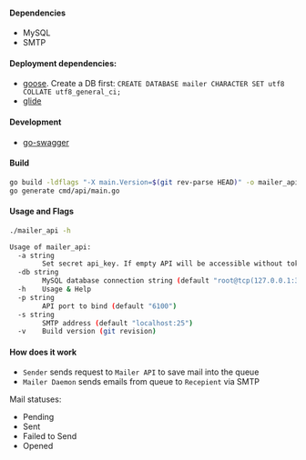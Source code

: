 #### Dependencies

 * MySQL
 * SMTP

#### Deployment dependencies:

 * [goose](https://bitbucket.org/liamstask/goose/). Create a DB first: `CREATE DATABASE mailer CHARACTER SET utf8 COLLATE utf8_general_ci;`
 * [glide](https://github.com/Masterminds/glide)

#### Development

 * [go-swagger](https://github.com/go-swagger/go-swagger)

#### Build

```bash
go build -ldflags "-X main.Version=$(git rev-parse HEAD)" -o mailer_api cmd/api/main.go
go generate cmd/api/main.go
```

#### Usage and Flags

```bash
./mailer_api -h

Usage of mailer_api:
  -a string
    	Set secret api_key. If empty API will be accessible without token
  -db string
    	MySQL database connection string (default "root@tcp(127.0.0.1:3306)/mailer")
  -h	Usage & Help
  -p string
    	API port to bind (default "6100")
  -s string
    	SMTP address (default "localhost:25")
  -v	Build version (git revision)
```

#### How does it work

 * `Sender` sends request to `Mailer API` to save mail into the queue
 * `Mailer Daemon` sends emails from queue to `Recepient` via SMTP

Mail statuses:

 * Pending
 * Sent
 * Failed to Send
 * Opened
